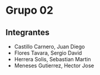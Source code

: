 # Grupo 02
## Integrantes
- Castillo Carnero, Juan Diego
- Flores Tavara, Sergio David
- Herrera Solis, Sebastian Martin
- Meneses Gutierrez, Hector Jose